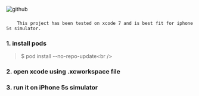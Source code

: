 ![github](https://github.com/druidream/HelloWorld/blob/master/Songoroo-demo.gif?raw=true "")
### 
        This project has been tested on xcode 7 and is best fit for iphone 5s simulator.

### 1. install pods
>$ pod install --no-repo-update\<br /\>  
### 2. open xcode using .xcworkspace file
### 3. run it on iPhone 5s simulator